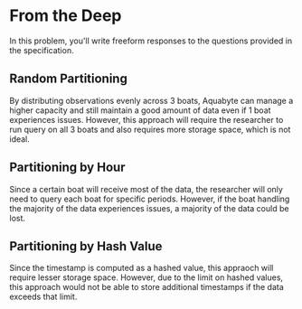 # From the Deep

In this problem, you'll write freeform responses to the questions provided in the specification.

## Random Partitioning

By distributing observations evenly across 3 boats, Aquabyte can manage a higher capacity and still maintain a good amount of data even if 1 boat experiences issues. However, this approach will require the researcher to run query on all 3 boats and also requires more storage space, which is not ideal.

## Partitioning by Hour

Since a certain boat will receive most of the data, the researcher will only need to query each boat for specific periods. However, if the boat handling the majority
of the data experiences issues, a majority of the data could be lost.

## Partitioning by Hash Value

Since the timestamp is computed as a hashed value, this appraoch will require lesser storage space. However, due to the limit on hashed values, this approach would
not be able to store additional timestamps if the data exceeds that limit.
